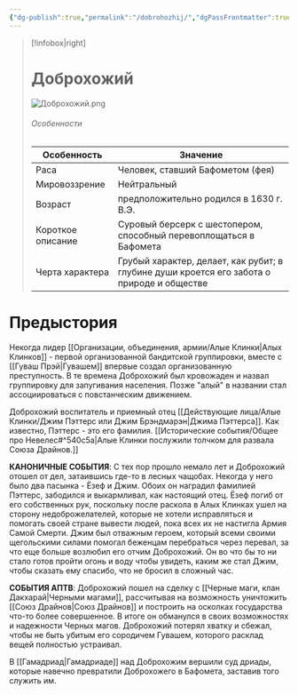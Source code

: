 ```yaml
---
{"dg-publish":true,"permalink":"/dobrohozhij/","dgPassFrontmatter":true}
---
```


> [!infobox|right]
> # Доброхожий
> ![Доброхожий.png](/img/user/%D0%98%D0%B7%D0%BE%D0%B1%D1%80%D0%B0%D0%B6%D0%B5%D0%BD%D0%B8%D1%8F/%D0%94%D0%BE%D0%B1%D1%80%D0%BE%D1%85%D0%BE%D0%B6%D0%B8%D0%B9.png)
> ###### Особенности
> | Особенность | Значение |
> | ---- | ---- |
> | Раса | Человек, ставший Бафометом (фея)|
> | Мировоззрение | Нейтральный |
> | Возраст | предположительно родился в 1630 г. В.Э.|
> | Короткое описание |Суровый берсерк с шестопером, способный перевоплощаться в Бафомета |
> | Черта характера |Грубый характер, делает, как рубит; в глубине души кроется его забота о природе и обществе|

# Предыстория

Некогда лидер [[Организации, объединения, армии/Алые Клинки\|Алых Клинков]] - первой организованной бандитской группировки, вместе с [[Гуваш Прэй\|Гувашем]] впервые создал организованную преступность. В те времена Доброхожий был кровожаден и назвал группировку для запугивания населения. Позже "алый" в названии стал ассоциироваться с повстанческим движением.

Доброхожий воспитатель и приемный отец [[Действующие лица/Алые Клинки/Джим Пэттерс или Джим Брэндмарэн\|Джима Пэттерса]]. Как известно, Пэттерс - это его фамилия. [[Исторические события/Общее про Невелес#^540c5a\|Алые Клинки послужили толчком для развала Союза Драйнов.]]

**КАНОНИЧНЫЕ СОБЫТИЯ**:
С тех пор прошло немало лет и Доброхожий отошел от дел, затаившись где-то в лесных чащобах. Некогда у него было два пасынка - Ёзеф и Джим. Обоих он наградил фамилией Пэттерс, забодился и выкармливал, как настоящий отец. Ёзеф погиб от его собственных рук, поскольку после раскола в Алых Клинках ушел на сторону недоброжелателей, которые не хотели исправляться и помогать своей стране вывести людей, пока всех их не настигла Армия Самой Смерти. Джим был отважным героем, который всеми своими щегольскими силами помогал беженцам перебраться через перевал, за что еще больше возлюбил его отчим Доброхожий. Он во что бы то ни стало готов пройти огонь и воду чтобы увидеть, каким же стал Джим, чтобы сказать ему спасибо, что не бросил в сложный час.

**СОБЫТИЯ АПТВ**:
Доброхожий пошел на сделку с [[Черные маги, клан Дакхарай\|Черными магами]], рассчитывая на возможность уничтожить [[Союз Драйнов\|Союз Драйнов]] и построить на осколках государства что-то более совершенное. В итоге он обманулся в своих возможностях и надежности Черных магов. Доброхожий потерял хватку и сбежал, чтобы не быть убитым его сородичем Гувашем, которого расклад вещей полностью устраивал.

В [[Гамадриад\|Гамадриаде]] над Доброхожим вершили суд дриады, которые навечно превратили Доброхожего в Бафомета, заставив того служить им.